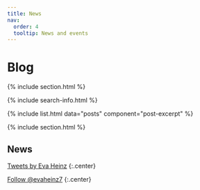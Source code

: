 ```yaml
---
title: News
nav:
  order: 4
  tooltip: News and events
---
```


# <i class="fas fa-feather-alt"></i>Blog

{% include section.html %}

{% include search-info.html %}

{% include list.html data="posts" component="post-excerpt" %}

{% include section.html %}

## News

<!-- Twitter embeds from https://publish.twitter.com/ -->

<a class="twitter-timeline" data-width="400" data-height="400" href="https://twitter.com/EvaHeinz7">Tweets by Eva Heinz</a> <script async src="https://platform.twitter.com/widgets.js" charset="utf-8"></script>
{:.center}

<a href="https://twitter.com/EvaHeinz7" class="twitter-follow-button" data-show-count="false">Follow @evaheinz7</a><script async src="https://platform.twitter.com/widgets.js" charset="utf-8"></script>
{:.center}
